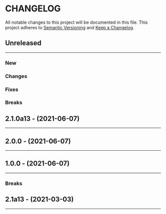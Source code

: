 # CHANGELOG

All notable changes to this project will be documented in this file.
This project adheres to [Semantic Versioning](http://semver.org/) and [Keep a Changelog](http://keepachangelog.com/).



## Unreleased
---

### New

### Changes

### Fixes

### Breaks


## 2.1.0a13 - (2021-06-07)
---

## 2.0.0 - (2021-06-07)
---

## 1.0.0 - (2021-06-07)
---

### Breaks


## 2.1a13 - (2021-03-03)
---

